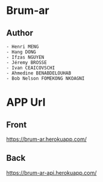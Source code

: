 # Brum-ar

## Author
    - Henri MENG
    - Hang DONG
    - Ifzas NGUYEN
    - Jéremy BROSSE
    - Ivan CEAICOVSCHI
    - Ahmedine BENABDELOUHAB
    - Bob Nelson FOMEKONG NKOAGNI

# APP Url

## Front 
https://brum-ar.herokuapp.com/

## Back
https://brum-ar-api.herokuapp.com/
